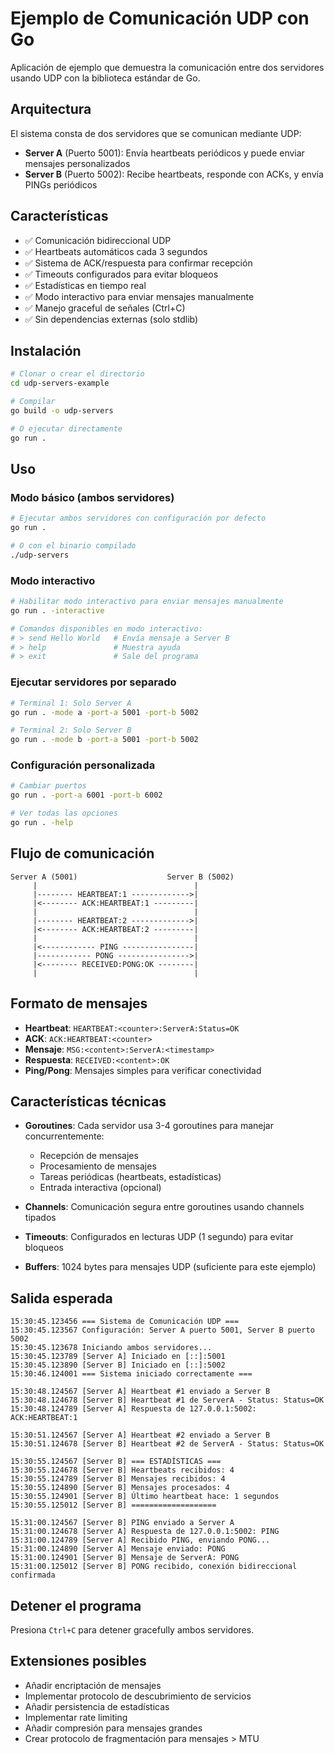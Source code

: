 # Ejemplo de Comunicación UDP con Go

Aplicación de ejemplo que demuestra la comunicación entre dos servidores usando UDP con la biblioteca estándar de Go.

## Arquitectura

El sistema consta de dos servidores que se comunican mediante UDP:

- **Server A** (Puerto 5001): Envía heartbeats periódicos y puede enviar mensajes personalizados
- **Server B** (Puerto 5002): Recibe heartbeats, responde con ACKs, y envía PINGs periódicos

## Características

- ✅ Comunicación bidireccional UDP
- ✅ Heartbeats automáticos cada 3 segundos
- ✅ Sistema de ACK/respuesta para confirmar recepción
- ✅ Timeouts configurados para evitar bloqueos
- ✅ Estadísticas en tiempo real
- ✅ Modo interactivo para enviar mensajes manualmente
- ✅ Manejo graceful de señales (Ctrl+C)
- ✅ Sin dependencias externas (solo stdlib)

## Instalación

```bash
# Clonar o crear el directorio
cd udp-servers-example

# Compilar
go build -o udp-servers

# O ejecutar directamente
go run .
```

## Uso

### Modo básico (ambos servidores)

```bash
# Ejecutar ambos servidores con configuración por defecto
go run .

# O con el binario compilado
./udp-servers
```

### Modo interactivo

```bash
# Habilitar modo interactivo para enviar mensajes manualmente
go run . -interactive

# Comandos disponibles en modo interactivo:
# > send Hello World   # Envía mensaje a Server B
# > help               # Muestra ayuda
# > exit               # Sale del programa
```

### Ejecutar servidores por separado

```bash
# Terminal 1: Solo Server A
go run . -mode a -port-a 5001 -port-b 5002

# Terminal 2: Solo Server B
go run . -mode b -port-a 5001 -port-b 5002
```

### Configuración personalizada

```bash
# Cambiar puertos
go run . -port-a 6001 -port-b 6002

# Ver todas las opciones
go run . -help
```

## Flujo de comunicación

```
Server A (5001)                    Server B (5002)
     |                                   |
     |-------- HEARTBEAT:1 ------------->|
     |<-------- ACK:HEARTBEAT:1 ---------|
     |                                   |
     |-------- HEARTBEAT:2 ------------->|
     |<-------- ACK:HEARTBEAT:2 ---------|
     |                                   |
     |<------------ PING ----------------|
     |------------ PONG ---------------->|
     |<-------- RECEIVED:PONG:OK --------|
     |                                   |
```

## Formato de mensajes

- **Heartbeat**: `HEARTBEAT:<counter>:ServerA:Status=OK`
- **ACK**: `ACK:HEARTBEAT:<counter>`
- **Mensaje**: `MSG:<content>:ServerA:<timestamp>`
- **Respuesta**: `RECEIVED:<content>:OK`
- **Ping/Pong**: Mensajes simples para verificar conectividad

## Características técnicas

- **Goroutines**: Cada servidor usa 3-4 goroutines para manejar concurrentemente:
  - Recepción de mensajes
  - Procesamiento de mensajes
  - Tareas periódicas (heartbeats, estadísticas)
  - Entrada interactiva (opcional)

- **Channels**: Comunicación segura entre goroutines usando channels tipados

- **Timeouts**: Configurados en lecturas UDP (1 segundo) para evitar bloqueos

- **Buffers**: 1024 bytes para mensajes UDP (suficiente para este ejemplo)

## Salida esperada

```
15:30:45.123456 === Sistema de Comunicación UDP ===
15:30:45.123567 Configuración: Server A puerto 5001, Server B puerto 5002
15:30:45.123678 Iniciando ambos servidores...
15:30:45.123789 [Server A] Iniciado en [::]:5001
15:30:45.123890 [Server B] Iniciado en [::]:5002
15:30:46.124001 === Sistema iniciado correctamente ===

15:30:48.124567 [Server A] Heartbeat #1 enviado a Server B
15:30:48.124678 [Server B] Heartbeat #1 de ServerA - Status: Status=OK
15:30:48.124789 [Server A] Respuesta de 127.0.0.1:5002: ACK:HEARTBEAT:1

15:30:51.124567 [Server A] Heartbeat #2 enviado a Server B
15:30:51.124678 [Server B] Heartbeat #2 de ServerA - Status: Status=OK

15:30:55.124567 [Server B] === ESTADÍSTICAS ===
15:30:55.124678 [Server B] Heartbeats recibidos: 4
15:30:55.124789 [Server B] Mensajes recibidos: 4
15:30:55.124890 [Server B] Mensajes procesados: 4
15:30:55.124901 [Server B] Último heartbeat hace: 1 segundos
15:30:55.125012 [Server B] ===================

15:31:00.124567 [Server B] PING enviado a Server A
15:31:00.124678 [Server A] Respuesta de 127.0.0.1:5002: PING
15:31:00.124789 [Server A] Recibido PING, enviando PONG...
15:31:00.124890 [Server A] Mensaje enviado: PONG
15:31:00.124901 [Server B] Mensaje de ServerA: PONG
15:31:00.125012 [Server B] PONG recibido, conexión bidireccional confirmada
```

## Detener el programa

Presiona `Ctrl+C` para detener gracefully ambos servidores.

## Extensiones posibles

- Añadir encriptación de mensajes
- Implementar protocolo de descubrimiento de servicios
- Añadir persistencia de estadísticas
- Implementar rate limiting
- Añadir compresión para mensajes grandes
- Crear protocolo de fragmentación para mensajes > MTU